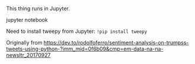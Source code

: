 This thing runs in Jupyter.

jupyter notebook

Need to install tweepy from Jupyter:
`!pip install tweepy`

Originally from
https://dev.to/rodolfoferro/sentiment-analysis-on-trumpss-tweets-using-python-?imm_mid=0f6b09&cmp=em-data-na-na-newsltr_20170927
